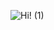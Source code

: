 
<!---
NathanSalvedia/NathanSalvedia is a ✨ special ✨ repository because its `README.md` (this file) appears on your GitHub profile.
You can click the Preview link to take a look at your changes.
--->

![Hi! (1)](https://github.com/NathanSalvedia/NathanSalvedia/assets/157193026/3770cf0f-0f7f-4adb-a7ef-8858b52f41a6)
